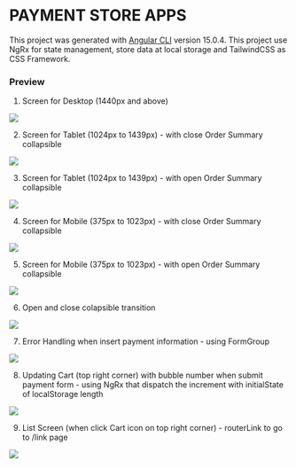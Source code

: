 # PAYMENT STORE APPS

This project was generated with [Angular CLI](https://github.com/angular/angular-cli) version 15.0.4. This project use NgRx for state management, store data at local storage and TailwindCSS as CSS Framework.

### Preview

1. Screen for Desktop (1440px and above)

![](desktop-preview.png)

2. Screen for Tablet (1024px to 1439px) - with close Order Summary collapsible

![](tablet-closed-order.png)

3. Screen for Tablet (1024px to 1439px) - with open Order Summary collapsible

![](tablet-opened-order.png)

4. Screen for Mobile (375px to 1023px) - with close Order Summary collapsible

![](mobile-closed-order.png)

5. Screen for Mobile (375px to 1023px) - with open Order Summary collapsible

![](mobile-opened-order.png)

6. Open and close colapsible transition

![](colapsible.gif)

7. Error Handling when insert payment information - using FormGroup

![](error-handling.png)

8. Updating Cart (top right corner) with bubble number when submit payment form - using NgRx that dispatch the increment with initialState of localStorage length

![](cart.png)

9. List Screen (when click Cart icon on top right corner) - routerLink to go to /link page

![](list-screen.png)